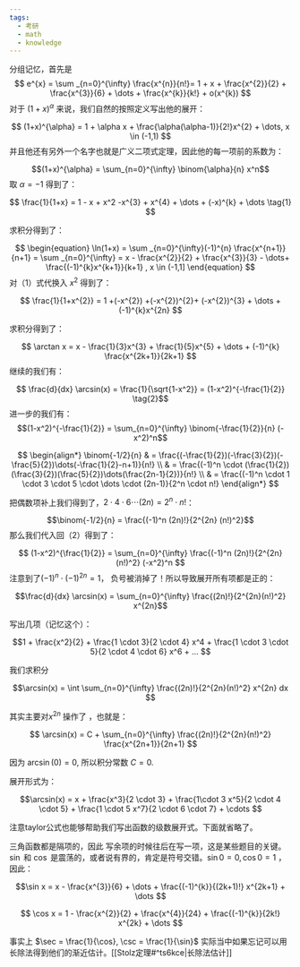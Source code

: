 ```yaml
---
tags:
  - 考研
  - math
  - knowledge
---
```

分组记忆，首先是
$$
e^{x} = \sum _{n=0}^{\infty} \frac{x^{n}}{n!}= 1 + x + \frac{x^{2}}{2} + \frac{x^{3}}{6} + \dots + \frac{x^{k}}{k!} + o(x^{k})
$$
对于 $(1+x)^{\alpha}$ 来说，我们自然的按照定义写出他的展开：

$$
(1+x)^{\alpha} = 1 + \alpha x +  \frac{\alpha(\alpha-1)}{2!}x^{2} + \dots, x \in (-1,1)
$$
并且他还有另外一个名字也就是广义二项式定理，因此他的每一项前的系数为：

$$(1+x)^{\alpha} = \sum_{n=0}^{\infty} \binom{\alpha}{n} x^n$$
取 $\alpha = -1$ 得到了：

$$
\frac{1}{1+x} = 1 - x + x^2 -x^{3} + x^{4} + \dots + (-x)^{k} + \dots \tag{1}
$$

求积分得到了：

$$
\begin{equation}
\ln(1+x) = \sum _{n=0}^{\infty}(-1)^{n} \frac{x^{n+1}}{n+1} = \sum _{n=0}^{\infty} = x - \frac{x^{2}}{2} + \frac{x^{3}}{3} - \dots+ \frac{(-1)^{k}x^{k+1}}{k+1} , x \in (-1,1]
\end{equation}
$$ 
对（1）式代换入 $x^{2}$ 得到了： 

$$
\frac{1}{1+x^{2}} = 1 +(-x^{2}) +(-x^{2})^{2}+ (-x^{2})^{3} + \dots + (-1)^{k}x^{2n}
$$

求积分得到了：

$$
\arctan x = x - \frac{1}{3}x^{3} + \frac{1}{5}x^{5} + \dots + (-1)^{k} \frac{x^{2k+1}}{2k+1}
$$
继续的我们有：

$$ \frac{d}{dx} \arcsin(x) = \frac{1}{\sqrt{1-x^2}} = (1-x^2)^{-\frac{1}{2}} \tag{2}$$
进一步的我们有：
$$(1-x^2)^{-\frac{1}{2}} = \sum_{n=0}^{\infty} \binom{-\frac{1}{2}}{n} (-x^2)^n$$

$$
\begin{align*} 
\binom{-1/2}{n} & = \frac{(-\frac{1}{2})(-\frac{3}{2})(-\frac{5}{2})\dots(-\frac{1}{2}-n+1)}{n!} \\
& = \frac{(-1)^n \cdot (\frac{1}{2})(\frac{3}{2})(\frac{5}{2})\dots(\frac{2n-1}{2})}{n!} \\
& = \frac{(-1)^n \cdot 1 \cdot 3 \cdot 5 \cdot \dots \cdot (2n-1)}{2^n \cdot n!} 
\end{align*}
$$

把偶数项补上我们得到了，$2 \cdot 4 \cdot 6 \cdots (2n) = 2^n \cdot n!$：

$$\binom{-1/2}{n} = \frac{(-1)^n (2n)!}{2^{2n} (n!)^2}$$
那么我们代入回（2）得到了：

$$ 
(1-x^2)^{\frac{1}{2}} = \sum_{n=0}^{\infty} \frac{(-1)^n (2n)!}{2^{2n}(n!)^2} (-x^2)^n
$$
注意到了$(-1)^n \cdot (-1)^{2n} = 1$， 负号被消掉了！所以导致展开所有项都是正的：

$$\frac{d}{dx} \arcsin(x) = \sum_{n=0}^{\infty} \frac{(2n)!}{2^{2n}(n!)^2} x^{2n}$$

写出几项（记忆这个）：

$$1 + \frac{x^2}{2} + \frac{1 \cdot 3}{2 \cdot 4} x^4 + \frac{1 \cdot 3 \cdot 5}{2 \cdot 4 \cdot 6} x^6 + … $$

我们求积分

$$\arcsin(x) = \int \sum_{n=0}^{\infty} \frac{(2n)!}{2^{2n}(n!)^2} x^{2n} dx $$

其实主要对$x^{2n}$ 操作了 ，也就是：

$$ \arcsin(x) = C + \sum_{n=0}^{\infty} \frac{(2n)!}{2^{2n}(n!)^2} \frac{x^{2n+1}}{2n+1} $$

因为 $\arcsin(0) = 0$, 所以积分常数 $C = 0$.

展开形式为：

$$\arcsin(x) = x + \frac{x^3}{2 \cdot 3} + \frac{1\cdot 3 x^5}{2 \cdot 4 \cdot 5} + \frac{1 \cdot 5 x^7}{2 \cdot 6 \cdot 7} + \cdots $$

注意taylor公式也能够帮助我们写出函数的级数展开式。下面就省略了。

三角函数都是隔项的，因此 写余项的时候往后在写一项，这是某些题目的关键。$\sin$ 和 $\cos$ 是震荡的，或者说有界的，肯定是符号交错。$\sin 0 = 0,\cos 0 =1$   ，因此：

$$\sin x  = x - \frac{x^{3}}{6} + \dots + \frac{(-1)^{k}}{(2k+1)!} x^{2k+1} + \dots
$$

$$
\cos x = 1 - \frac{x^{2}}{2} + \frac{x^{4}}{24} + \frac{(-1)^{k}}{2k!} x^{2k} + \dots
$$



事实上 $\sec = \frac{1}{\cos}, \csc = \frac{1}{\sin}$ 实际当中如果忘记可以用长除法得到他们的渐近估计。[[Stolz定理#^ts6kce|长除法估计]]
